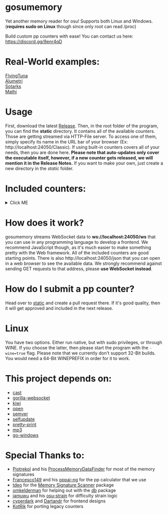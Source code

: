 
# gosumemory

Yet another memory reader for osu! Supports both Linux and Windows. (**requires sudo on Linux** though since only root can read /proc)

  

Build custom pp counters with ease!
You can contact us here: https://discord.gg/8enr4qD
  
 

# Real-World examples:

[FlyingTuna](https://www.twitch.tv/flyingtuna/clip/TransparentObliviousHawkAMPEnergyCherry)\
[Alumetri](https://www.twitch.tv/alumetri/clip/WonderfulVenomousCougarGrammarKing)\
[Sotarks](https://youtu.be/cRlSIOYkZbM?t=26)\
[Mathi](https://www.youtube.com/watch?v=rtmKxbnCQtA)

# Usage

First, download the latest [Release](https://github.com/l3lackShark/gosumemory/releases/latest). Then, in the root folder of the program, you can find the **static** directory. It contains all of the available counters. Those are getting streamed via HTTP-File server. To access one of them, simply specify its name in the URL bar of your browser (Ex: http://localhost:24050/Classic). If using built-in counters covers all of your needs, then you are done here. **Please note that auto-updates only cover the executable itself, however, if a new counter gets released, we will mention it in the Release Notes.** If you want to make your own, just create a new directory in the *static* folder.  

# Included counters:
<details>
  <summary>Click ME</summary>
  
* [**Classic**](https://github.com/l3lackShark/static/tree/master/Classic)

![](https://cdn.discordapp.com/attachments/641255341245333514/731838930340544573/unknown.png)\
Designer: [Dartandr](https://github.com/Dartandr)

* [**MinimalLime**](https://github.com/l3lackShark/static/tree/master/MinimalLime) 

![](https://cdn.discordapp.com/attachments/641255341245333514/731840161612300358/unknown.png)\
Designer: [cyperdark](https://github.com/cyperdark)

* [**MaximalLime**](https://github.com/l3lackShark/static/tree/master/MaximalLime)

![](https://cdn.discordapp.com/attachments/641255341245333514/731841741715669002/unknown.png)\
Designer: [cyperdark](https://github.com/cyperdark)

* [**TrafficLight**](https://github.com/l3lackShark/static/tree/master/TrafficLight)

![](https://cdn.discordapp.com/attachments/641255341245333514/731842011514011698/unknown.png)\
Designer: [cyperdark](https://github.com/cyperdark)

* [**Luscent**](https://github.com/l3lackShark/static/tree/master/Luscent) - Open-Source Implementation of [Luscent's](https://gumroad.com/l/Luscent) overlay. No elements were stolen. This is a remake. Please consider buying his version!

![](https://media.discordapp.net/attachments/641255341245333514/731843129833160704/unknown.png)
Initial Design by [Luscent](https://github.com/inix1257), Remake by [Dartandr](https://github.com/Dartandr)

* **Kerli package** [**Kerli1**](https://github.com/l3lackShark/static/tree/master/Kerli1) [**Kerli2**](https://github.com/l3lackShark/static/tree/master/Kerli2)

![](https://cdn.discordapp.com/attachments/530940222771560452/732038445266108486/Kerli_hud.png)
Designer: [Dartandr](https://github.com/Dartandr)
</details>

# How does it work?

gosumemory streams WebSocket data to **ws://localhost:24050/ws** that you can use in any programming language to develop a frontend. We recommend JavaScript though, as it's much easier to make something pretty with the Web framework. All of the included counters are good starting points. There is also http://localhost:24050/json that you can open in a web browser to see the available data. We strongly recommend against sending GET requests to that address, please **use WebSocket instead**.
 
  
  

# How do I submit a pp counter?

Head over to [static](https://github.com/l3lackShark/static) and create a pull request there. If it's good quality, then it will get approved and included in the next release.

  

# Linux

You have two options. Either run native, but with sudo privileges, or through WINE. If you choose the latter, then please start the program with the `-wine=true` flag.
Please note that we currently don't support 32-Bit builds. You would need a 64-Bit WINEPREFIX in order for it to work.

  

# This project depends on:

* [cast](https://github.com/spf13/cast)
* [gorilla-websocket](https://github.com/gorilla/websocket)
* [kiwi](https://github.com/l3lackShark/kiwi)
* [open](https://github.com/skratchdot/open-golang)
* [semver](https://github.com/blang/semver)
* [selfupdate](https://github.com/rhysd/go-github-selfupdate)
* [pretty-print](https://github.com/k0kubun/pp)
* [mp3](https://github.com/tcolgate/mp3)
* [go-windows](https://github.com/elastic/go-windows)

  

# Special Thanks to:

* [Piotrekol](https://github.com/Piotrekol/) and his [ProcessMemoryDataFinder](https://github.com/Piotrekol/ProcessMemoryDataFinder) for most of the memory signatures
* [Francesco149](https://github.com/Francesco149) and his [oppai-ng](https://github.com/Francesco149/oppai-ng) for the pp calculator that we use
* [tdeo](https://github.com/tadeokondrak) for the [Memory Signature Scanner](https://github.com/l3lackShark/gosumemory/tree/master/mem) package
* [omkelderman](https://github.com/omkelderman) for helping out with the [db](https://github.com/l3lackShark/gosumemory/tree/master/db) package
* [jamuwu](https://github.com/jamuwu/osu-strain) and his [osu-strain](https://github.com/jamuwu/osu-strain) for difficulty strain logic
* [cyperdark](https://github.com/cyperdark) and [Dartandr](https://github.com/Dartandr) for frontend designs
* [KotRik](https://github.com/KotRikD) for porting legacy counters
